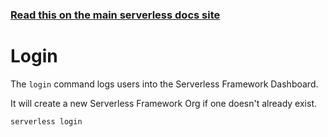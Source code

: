 <!--
title: Serverless Framework Commands - Login
description: Login to the serverless platform.
short_title: Login
keywords:
  [
    'Serverless',
    'Framework',
    'login',
    'Serverless Framework Dashboard',
    'authentication',
  ]
-->

<!-- DOCS-SITE-LINK:START automatically generated  -->

### [Read this on the main serverless docs site](https://www.serverless.com/framework/docs/providers/aws/cli-reference/login)

<!-- DOCS-SITE-LINK:END -->

# Login

The `login` command logs users into the Serverless Framework Dashboard.

It will create a new Serverless Framework Org if one doesn't already exist.

```bash
serverless login
```
